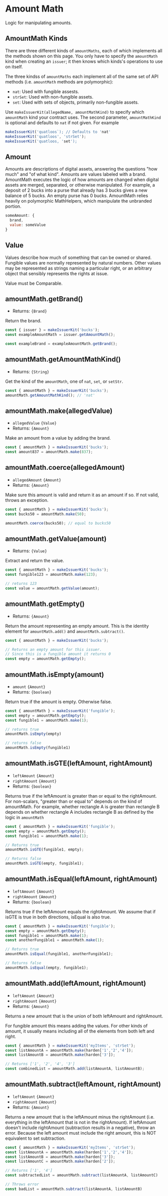 # Amount Math

Logic for manipulating amounts.

## AmountMath Kinds

There are three different kinds of `amountMaths`, each of which implements all the methods shown on this page. You only have to specify the `amountMath` kind when creating an `issuer`; it then knows which kinds's operations to use on itself.

The three kindss of `amountMaths` each implement all of the same set of API methods (i.e. `amountMath` methods are polymorphic):

- `nat`: Used with fungible assests.
- `strSet`: Used with non-fungible assets.
- `set`: Used with sets of objects, primarily non-fungible assets.

Use `makeIssuerKit(allegedName, amountMathKind)` to specify which `amountMath` 
kind your contract uses. The second parameter, `amountMathKind` is optional and 
defaults to `nat` if not given. For example
```js
makeIssuerKit('quatloos`); // Defaults to 'nat'
makeIssuerKit('quatloos', 'strSet');
makeIssuerKit('quatloos, 'set');
```
## Amount

Amounts are descriptions of digital assets, answering the questions "how much" and "of what kind". Amounts are values labeled with a brand. AmountMath executes the logic of how amounts are changed when digital assets are merged, separated, or otherwise manipulated. For example, a deposit of 2 bucks into a purse that already has 3 bucks gives a new balance of 5 bucks. An empty purse has 0 bucks. AmountMath relies heavily on polymorphic MathHelpers, which manipulate the unbranded portion.

```js
someAmount: {
  brand,
  value: someValue
}
```

## Value

Values describe how much of something that can be owned or shared. Fungible values are normally represented by natural numbers. Other values may be represented as strings naming a particular right, or an arbitrary object that sensibly represents the rights at issue.

Value must be Comparable.

## amountMath.getBrand()
- Returns: `{Brand}`

Return the brand.

```js
const { issuer } = makeIssuerKit('bucks');
const exampleAmountMath = issuer.getAmountMath();

const exampleBrand = exampleAmountMath.getBrand();
```

## amountMath.getAmountMathKind()
- Returns: `{String}`

Get the kind of the `amountMath`, one of `nat`, `set`, or `setStr`.

```js
const { amountMath } = makeIssuerKit('bucks');
amountMath.getAmountMathKind(); // 'nat'
```

## amountMath.make(allegedValue)

- `allegedValue` `{Value}`
- Returns: `{Amount}`

Make an amount from a value by adding the brand.

```js
const { amountMath } = makeIssuerKit('bucks');
const amount837 = amountMath.make(837);
```

## amountMath.coerce(allegedAmount)
- `allegedAmount` `{Amount}`
- Returns: `{Amount}`

Make sure this amount is valid and return it as an amount if so.
If not valid, throws an exception. 

```js
const { amountMath } = makeIssuerKit('bucks');
const bucks50 = amountMath.make(50);

amountMath.coerce(bucks50); // equal to bucks50
```

## amountMath.getValue(amount)
- Returns: `{Value}`

Extract and return the value.

```js
const { amountMath } = makeIssuerKit('bucks');
const fungible123 = amountMath.make(123);

// returns 123
const value = amountMath.getValue(amount);
```

## amountMath.getEmpty()
- Returns: `{Amount}`

Return the amount representing an empty amount. This is the identity element for `amountMath.add()` and `amountMath.subtract()`.

```js
const { amountMath } = makeIssuerKit('bucks');

// Returns an empty amount for this issuer.
// Since this is a fungible amount it returns 0
const empty = amountMath.getEmpty();
```

## amountMath.isEmpty(amount)
- `amount` `{Amount}`
- Returns: `{boolean}`

Return true if the amount is empty. Otherwise false.

```js
const { amountMath } = makeIssuerKit('fungible');
const empty = amountMath.getEmpty();
const fungible1 = amountMath.make(1);

// returns true
amountMath.isEmpty(empty)

// returns false
amountMath.isEmpty(fungible1)
```

## amountMath.isGTE(leftAmount, rightAmount)
- `leftAmount` `{Amount}`
- `rightAmount` `{Amount}`
- Returns: `{boolean}`

Returns true if the leftAmount is greater than or equal to the rightAmount. For 
non-scalars, "greater than or equal to" depends on the kind of amountMath. For example, 
whether rectangle A is greater than rectangle B 
depends on whether rectangle A includes rectangle B as defined by the logic in `amountMath`

```js
const { amountMath } = makeIssuerKit('fungible');
const empty = amountMath.getEmpty();
const fungible1 = amountMath.make(1);

// Returns true
amountMath.isGTE(fungible1, empty);

// Returns false
amountMath.isGTE(empty, fungible1);
```

## amountMath.isEqual(leftAmount, rightAmount)
- `leftAmount` `{Amount}`
- `rightAmount` `{Amount}`
- Returns: `{boolean}`

Returns true if the leftAmount equals the rightAmount. We assume that if isGTE is true in both directions, isEqual is also true.

```js
const { amountMath } = makeIssuerKit('fungible');
const empty = amountMath.getEmpty();
const fungible1 = amountMath.make(1);
const anotherFungible1 = amountMath.make(1);

// Returns true
amountMath.isEqual(fungible1, anotherFungible1);

// Returns false
amountMath.isEqual(empty, fungible1);
```

## amountMath.add(leftAmount, rightAmount)
- `leftAmount` `{Amount}`
- `rightAmount` `{Amount}`
- Returns: `{Amount}`

Returns a new amount that is the union of both leftAmount and rightAmount.

For fungible amount this means adding the values. For other kinds of amount, it usually means including all of the elements from both left and right.

```js
const { amountMath } = makeIssuerKit('myItems', 'strSet');
const listAmountA = amountMath.make(harden['1','2','4']);
const listAmountB = amountMath.make(harden['3']);

// Returns ['1', '2', '4', '3']
const combinedList = amountMath.add(listAmountA, listAmountB);
```

## amountMath.subtract(leftAmount, rightAmount)
- `leftAmount` `{Amount}`
- `rightAmount` `{Amount}`
- Returns: `{Amount}`

Returns a new amount that is the leftAmount minus the rightAmount (i.e. everything in the leftAmount that is not in the rightAmount). If leftAmount doesn't include rightAmount (subtraction results in a negative), throw an error. Because the left amount must include the right amount, this is NOT equivalent to set subtraction.

```js
const { amountMath } = makeIssuerKit('myItems', 'strSet');
const listAmountA = amountMath.make(harden['1','2','4']);
const listAmountB = amountMath.make(harden['3']);
const listAmountC = amountMath.make(harden['2']);

// Returns ['1', '4']
const subtractedList = amountMath.subtract(listAmountA, listAmountC)

// Throws error
const badList = amountMath.subtract(listAmountA, listAmountB)
```
